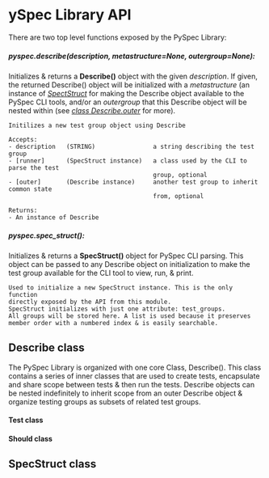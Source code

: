 ySpec Library API
==================

There are two top level functions exposed by the PySpec Library:

##### pyspec.describe(_description_, _metastructure=None_, _outergroup=None_):

Initializes & returns a **Describe()** object with the given _description_. If given,
the returned Describe() object will be initialized with a _metastructure_ (an 
instance of _[SpectStruct]()_ for making the Describe object available to the PySpec
CLI tools, and/or an _outergroup_ that this Describe object will be nested within 
(see _[class Describe.outer]()_ for more).

    Initilizes a new test group object using Describe

    Accepts:
    - description   (STRING)                a string describing the test group
    - [runner]      (SpecStruct instance)   a class used by the CLI to parse the test
                                            group, optional
    - [outer]       (Describe instance)     another test group to inherit common state
                                            from, optional

    Returns:
    - An instance of Describe

##### pyspec.spec_struct():

Initializes & returns a **SpecStruct()** object for PySpec CLI parsing. This 
object can be passed to any Describe object on initialization to make the test
group available for the CLI tool to view, run, & print.

    Used to initialize a new SpecStruct instance. This is the only function
    directly exposed by the API from this module.
    SpecStruct initializes with just one attribute: test_groups.
    All groups will be stored here. A list is used because it preserves
    member order with a numbered index & is easily searchable.

Describe class
--------------

The PySpec Library is organized with one core Class, Describe(). This class 
contains a series of inner classes that are used to create tests, encapsulate 
and share scope between tests & then run the tests. Describe objects can be 
nested indefinitely to inherit scope from an outer Describe object & organize 
testing groups as subsets of related test groups.

#### Test class

#### Should class

SpecStruct class
----------------
